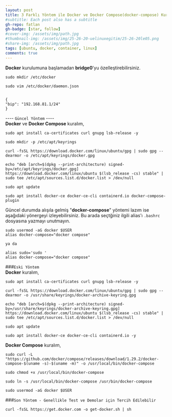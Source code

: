 ```yaml
---
layout: post
title: 3 Farklı Yöntem ile Docker ve Docker Compose(docker-compose) Kurulumu on Ubuntu
#subtitle: Each post also has a subtitle
gh-repo: fatlan
gh-badge: [star, follow]
#cover-img: /assets/img/path.jpg
#thumbnail-img: /assets/img/25-26-20-uelinuxegitim/25-26-20le05.png
#share-img: /assets/img/path.jpg
tags: [ubuntu, docker, container, linux]
comments: true
---
```


**Docker** kurulumuna başlamadan **bridge0**'yu özelleştirebilirsiniz.
~~~
sudo mkdir /etc/docker

sudo vim /etc/docker/daemon.json


{
"bip": "192.168.81.1/24"
}
~~~


---- `Güncel Yöntem` ----<br>
**Docker** ve **Docker Compose** kuralım,
~~~
sudo apt install ca-certificates curl gnupg lsb-release -y

sudo mkdir -p /etc/apt/keyrings

curl -fsSL https://download.docker.com/linux/ubuntu/gpg | sudo gpg --dearmor -o /etc/apt/keyrings/docker.gpg

echo "deb [arch=$(dpkg --print-architecture) signed-by=/etc/apt/keyrings/docker.gpg] https://download.docker.com/linux/ubuntu $(lsb_release -cs) stable" | sudo tee /etc/apt/sources.list.d/docker.list > /dev/null

sudo apt update

sudo apt install docker-ce docker-ce-cli containerd.io docker-compose-plugin
~~~
Güncel durumda alışıla gelmiş "**docker-compose**" yöntemi lazım ise aşağıdaki yönergeyi izleyebilirsiniz. Bu arada seçtğiniz ilgili alias'ı `.bashrc` dosyasına yazmayı unutmayın.
~~~
sudo usermod -aG docker $USER
alias docker-compose="docker compose"

ya da

alias sudo='sudo '
alias docker-compose="docker compose"
~~~

###`Eski Yöntem` <br>
**Docker** kuralım,
~~~
sudo apt install ca-certificates curl gnupg lsb-release -y

curl -fsSL https://download.docker.com/linux/ubuntu/gpg | sudo gpg --dearmor -o /usr/share/keyrings/docker-archive-keyring.gpg

echo "deb [arch=$(dpkg --print-architecture) signed-by=/usr/share/keyrings/docker-archive-keyring.gpg] https://download.docker.com/linux/ubuntu $(lsb_release -cs) stable" | sudo tee /etc/apt/sources.list.d/docker.list > /dev/null

sudo apt update

sudo apt install docker-ce docker-ce-cli containerd.io -y
~~~

**Docker Compose** kuralım,
~~~
sudo curl -L "https://github.com/docker/compose/releases/download/1.29.2/docker-compose-$(uname -s)-$(uname -m)" -o /usr/local/bin/docker-compose

sudo chmod +x /usr/local/bin/docker-compose

sudo ln -s /usr/local/bin/docker-compose /usr/bin/docker-compose

sudo usermod -aG docker $USER
~~~


###`Son Yöntem - Genellikle Test ve Demolar için Tercih Edilebilir`
~~~
curl -fsSL https://get.docker.com -o get-docker.sh | sh
~~~